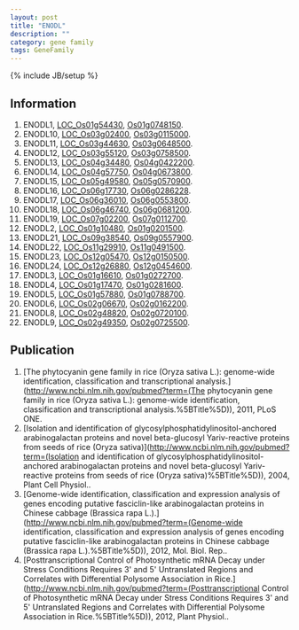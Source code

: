 ```yaml
---
layout: post
title: "ENODL"
description: ""
category: gene family
tags: GeneFamily
---
```

{% include JB/setup %}

## Information
1. ENODL1, [LOC_Os01g54430](http://rice.plantbiology.msu.edu/cgi-bin/ORF_infopage.cgi?orf=LOC_Os01g54430), [Os01g0748150](http://rapdb.dna.affrc.go.jp/viewer/gbrowse_details/irgsp1?name=Os01g0748150).
2. ENODL10, [LOC_Os03g02400](http://rice.plantbiology.msu.edu/cgi-bin/ORF_infopage.cgi?orf=LOC_Os03g02400), [Os03g0115000](http://rapdb.dna.affrc.go.jp/viewer/gbrowse_details/irgsp1?name=Os03g0115000).
3. ENODL11, [LOC_Os03g44630](http://rice.plantbiology.msu.edu/cgi-bin/ORF_infopage.cgi?orf=LOC_Os03g44630), [Os03g0648500](http://rapdb.dna.affrc.go.jp/viewer/gbrowse_details/irgsp1?name=Os03g0648500).
4. ENODL12, [LOC_Os03g55120](http://rice.plantbiology.msu.edu/cgi-bin/ORF_infopage.cgi?orf=LOC_Os03g55120), [Os03g0758500](http://rapdb.dna.affrc.go.jp/viewer/gbrowse_details/irgsp1?name=Os03g0758500).
5. ENODL13, [LOC_Os04g34480](http://rice.plantbiology.msu.edu/cgi-bin/ORF_infopage.cgi?orf=LOC_Os04g34480), [Os04g0422200](http://rapdb.dna.affrc.go.jp/viewer/gbrowse_details/irgsp1?name=Os04g0422200).
6. ENODL14, [LOC_Os04g57750](http://rice.plantbiology.msu.edu/cgi-bin/ORF_infopage.cgi?orf=LOC_Os04g57750), [Os04g0673800](http://rapdb.dna.affrc.go.jp/viewer/gbrowse_details/irgsp1?name=Os04g0673800).
7. ENODL15, [LOC_Os05g49580](http://rice.plantbiology.msu.edu/cgi-bin/ORF_infopage.cgi?orf=LOC_Os05g49580), [Os05g0570900](http://rapdb.dna.affrc.go.jp/viewer/gbrowse_details/irgsp1?name=Os05g0570900).
8. ENODL16, [LOC_Os06g17730](http://rice.plantbiology.msu.edu/cgi-bin/ORF_infopage.cgi?orf=LOC_Os06g17730), [Os06g0286228](http://rapdb.dna.affrc.go.jp/viewer/gbrowse_details/irgsp1?name=Os06g0286228).
9. ENODL17, [LOC_Os06g36010](http://rice.plantbiology.msu.edu/cgi-bin/ORF_infopage.cgi?orf=LOC_Os06g36010), [Os06g0553800](http://rapdb.dna.affrc.go.jp/viewer/gbrowse_details/irgsp1?name=Os06g0553800).
10. ENODL18, [LOC_Os06g46740](http://rice.plantbiology.msu.edu/cgi-bin/ORF_infopage.cgi?orf=LOC_Os06g46740), [Os06g0681200](http://rapdb.dna.affrc.go.jp/viewer/gbrowse_details/irgsp1?name=Os06g0681200).
11. ENODL19, [LOC_Os07g02200](http://rice.plantbiology.msu.edu/cgi-bin/ORF_infopage.cgi?orf=LOC_Os07g02200), [Os07g0112700](http://rapdb.dna.affrc.go.jp/viewer/gbrowse_details/irgsp1?name=Os07g0112700).
12. ENODL2, [LOC_Os01g10480](http://rice.plantbiology.msu.edu/cgi-bin/ORF_infopage.cgi?orf=LOC_Os01g10480), [Os01g0201500](http://rapdb.dna.affrc.go.jp/viewer/gbrowse_details/irgsp1?name=Os01g0201500).
13. ENODL21, [LOC_Os09g38540](http://rice.plantbiology.msu.edu/cgi-bin/ORF_infopage.cgi?orf=LOC_Os09g38540), [Os09g0557900](http://rapdb.dna.affrc.go.jp/viewer/gbrowse_details/irgsp1?name=Os09g0557900).
14. ENODL22, [LOC_Os11g29910](http://rice.plantbiology.msu.edu/cgi-bin/ORF_infopage.cgi?orf=LOC_Os11g29910), [Os11g0491500](http://rapdb.dna.affrc.go.jp/viewer/gbrowse_details/irgsp1?name=Os11g0491500).
15. ENODL23, [LOC_Os12g05470](http://rice.plantbiology.msu.edu/cgi-bin/ORF_infopage.cgi?orf=LOC_Os12g05470), [Os12g0150500](http://rapdb.dna.affrc.go.jp/viewer/gbrowse_details/irgsp1?name=Os12g0150500).
16. ENODL24, [LOC_Os12g26880](http://rice.plantbiology.msu.edu/cgi-bin/ORF_infopage.cgi?orf=LOC_Os12g26880), [Os12g0454600](http://rapdb.dna.affrc.go.jp/viewer/gbrowse_details/irgsp1?name=Os12g0454600).
17. ENODL3, [LOC_Os01g16610](http://rice.plantbiology.msu.edu/cgi-bin/ORF_infopage.cgi?orf=LOC_Os01g16610), [Os01g0272700](http://rapdb.dna.affrc.go.jp/viewer/gbrowse_details/irgsp1?name=Os01g0272700).
18. ENODL4, [LOC_Os01g17470](http://rice.plantbiology.msu.edu/cgi-bin/ORF_infopage.cgi?orf=LOC_Os01g17470), [Os01g0281600](http://rapdb.dna.affrc.go.jp/viewer/gbrowse_details/irgsp1?name=Os01g0281600).
19. ENODL5, [LOC_Os01g57880](http://rice.plantbiology.msu.edu/cgi-bin/ORF_infopage.cgi?orf=LOC_Os01g57880), [Os01g0788700](http://rapdb.dna.affrc.go.jp/viewer/gbrowse_details/irgsp1?name=Os01g0788700).
20. ENODL6, [LOC_Os02g06670](http://rice.plantbiology.msu.edu/cgi-bin/ORF_infopage.cgi?orf=LOC_Os02g06670), [Os02g0162200](http://rapdb.dna.affrc.go.jp/viewer/gbrowse_details/irgsp1?name=Os02g0162200).
21. ENODL8, [LOC_Os02g48820](http://rice.plantbiology.msu.edu/cgi-bin/ORF_infopage.cgi?orf=LOC_Os02g48820), [Os02g0720100](http://rapdb.dna.affrc.go.jp/viewer/gbrowse_details/irgsp1?name=Os02g0720100).
22. ENODL9, [LOC_Os02g49350](http://rice.plantbiology.msu.edu/cgi-bin/ORF_infopage.cgi?orf=LOC_Os02g49350), [Os02g0725500](http://rapdb.dna.affrc.go.jp/viewer/gbrowse_details/irgsp1?name=Os02g0725500).

## Publication
1. [The phytocyanin gene family in rice (Oryza sativa L.): genome-wide identification, classification and transcriptional analysis.](http://www.ncbi.nlm.nih.gov/pubmed?term=(The phytocyanin gene family in rice (Oryza sativa L.): genome-wide identification, classification and transcriptional analysis.%5BTitle%5D)), 2011, PLoS ONE.
2. [Isolation and identification of glycosylphosphatidylinositol-anchored arabinogalactan proteins and novel beta-glucosyl Yariv-reactive proteins from seeds of rice (Oryza sativa)](http://www.ncbi.nlm.nih.gov/pubmed?term=(Isolation and identification of glycosylphosphatidylinositol-anchored arabinogalactan proteins and novel beta-glucosyl Yariv-reactive proteins from seeds of rice (Oryza sativa)%5BTitle%5D)), 2004, Plant Cell Physiol..
3. [Genome-wide identification, classification and expression analysis of genes encoding putative fasciclin-like arabinogalactan proteins in Chinese cabbage (Brassica rapa L.).](http://www.ncbi.nlm.nih.gov/pubmed?term=(Genome-wide identification, classification and expression analysis of genes encoding putative fasciclin-like arabinogalactan proteins in Chinese cabbage (Brassica rapa L.).%5BTitle%5D)), 2012, Mol. Biol. Rep..
4. [Posttranscriptional Control of Photosynthetic mRNA Decay under Stress Conditions Requires 3' and 5' Untranslated Regions and Correlates with Differential Polysome Association in Rice.](http://www.ncbi.nlm.nih.gov/pubmed?term=(Posttranscriptional Control of Photosynthetic mRNA Decay under Stress Conditions Requires 3' and 5' Untranslated Regions and Correlates with Differential Polysome Association in Rice.%5BTitle%5D)), 2012, Plant Physiol..


